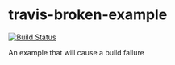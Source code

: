 # travis-broken-example
[![Build Status](https://travis-ci.org/tinito/travis-broken-example.svg?branch=master)](https://travis-ci.org/tinito/travis-broken-example)

An example that will cause a build failure
